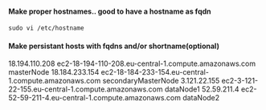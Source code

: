 #### Make proper hostnames.. good to have a hostname as fqdn
	sudo vi /etc/hostname
#### Make persistant hosts with fqdns and/or shortname(optional)

18.194.110.208 ec2-18-194-110-208.eu-central-1.compute.amazonaws.com masterNode
18.184.233.154 ec2-18-184-233-154.eu-central-1.compute.amazonaws.com secondaryMasterNode
3.121.22.155  ec2-3-121-22-155.eu-central-1.compute.amazonaws.com  dataNode1
52.59.211.4 ec2-52-59-211-4.eu-central-1.compute.amazonaws.com dataNode2

